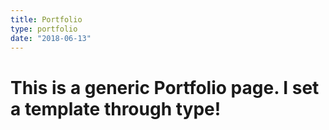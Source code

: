 ```yaml
---
title: Portfolio
type: portfolio
date: "2018-06-13"
---
```


# This is a generic Portfolio page. I set a template through type!
